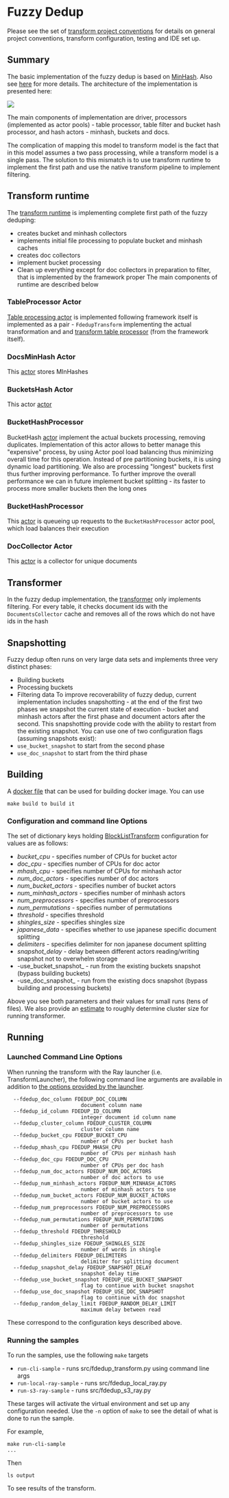 # Fuzzy Dedup

Please see the set of
[transform project conventions](../../README.md)
for details on general project conventions, transform configuration,
testing and IDE set up.

## Summary

The basic implementation of the fuzzy dedup is based on [MinHash](https://en.wikipedia.org/wiki/MinHash). Also see
[here](http://infolab.stanford.edu/~ullman/mmds/ch3n.pdf) for more details. The architecture of the implementation is presented here:

![](images/fuzzy.png)

The main components of implementation are driver, processors (implemented as actor pools) - table processor, table 
filter and bucket hash processor, and hash actors - minhash, buckets and docs. 

The complication of mapping this model to transform model is the fact that in this model assumes a two pass processing, 
while a transform model is a single pass. The solution to this mismatch is to use transform runtime to implement the 
first path and use the native transform pipeline to implement filtering.

## Transform runtime
The [transform runtime](src/fdedup_transform.py) is implementing complete first path of the fuzzy deduping:
* creates bucket and minhash collectors
* implements initial file processing to populate bucket and minhash caches
* creates doc collectors 
* implement bucket processing
* Clean up everything except for doc collectors in preparation to filter, that is implemented by the framework proper
The main components of runtime are described below

### TableProcessor Actor

[Table processing actor](src/fdedup_transform.py) is implemented following framework itself is implemented as a pair -
`FdedupTransform` implementing the actual transformation and and 
[transform table processor](../../../data-processing-lib/src/data_processing/ray/transform_table_processor.py) 
(from the framework itself).

### DocsMinHash Actor

This [actor](src/fdedup_support.py) stores MInHashes

### BucketsHash Actor

This actor [actor](src/fdedup_support.py)

### BucketHashProcessor

BucketHash [actor](src/fdedup_support.py) implement the actual buckets processing, removing duplicates. 
Implementation of this actor allows to better manage this "expensive" process, by using Actor pool load balancing
thus minimizing overall time for this operation. Instead of pre partitioning buckets, it is using dynamic load
partitioning. We also are processing "longest" buckets first thus further improving performance. To further improve
the overall performance we can in future implement bucket splitting - its faster to process more smaller buckets 
then the long ones

### BucketHashProcessor

This [actor](src/fdedup_support.py) is queueing up requests to the `BucketHashProcessor` actor pool, which load 
balances their execution

### DocCollector Actor

This [actor](src/fdedup_support.py) is a collector for unique documents

## Transformer

In the fuzzy dedup implementation, the [transformer](src/fdedup_transform.py) only implements filtering. For every
table, it checks document ids with the `DocumentsCollector` cache and removes all of the rows which do not have ids in 
the hash 

## Snapshotting

Fuzzy dedup often runs on very large data sets and implements three very distinct phases:
* Building buckets
* Processing buckets
* Filtering data
To improve recoverability of fuzzy dedup, current implementation includes snapshotting - at the end of the first two 
phases we snapshot the current state of execution - bucket and minhash actors after the first phase and document actors 
after the second. This snapshotting provide code with the ability to restart from the existing snapshot. You can use one
of two configuration flags (assuming snapshots exist):
* `use_bucket_snapshot` to start from the second phase
* `use_doc_snapshot` to start from the third phase

## Building

A [docker file](Dockerfile) that can be used for building docker image. You can use 

```shell
make build to build it
```

### Configuration and command line Options

The set of dictionary keys holding [BlockListTransform](src/blocklist_transform.py)
configuration for values are as follows:

* _bucket_cpu_ - specifies number of CPUs for bucket actor
* _doc_cpu_ - specifies number of CPUs for doc actor
* _mhash_cpu_ - specifies number of CPUs for minhash actor
* _num_doc_actors_ - specifies number of doc actors
* _num_bucket_actors_ - specifies number of bucket actors
* _num_minhash_actors_ - specifies number of minhash actors
* _num_preprocessors_ - specifies number of preprocessors
* _num_permutations_ - specifies number of permutations
* _threshold_ - specifies threshold
* _shingles_size_ - specifies shingles size
* _japanese_data_ - specifies whether to use japanese specific document splitting
* _delimiters_ - specifies delimiter for non japanese document splitting
* _snapshot_delay_ - delay between different actors reading/writing snapshot not to overwhelm storage
* -use_bucket_snapshot_ - run from the existing buckets snapshot (bypass building buckets)
* -use_doc_snapshot_ - run from the existing docs snapshot (bypass building and processing buckets)

Above you see both parameters and their values for small runs (tens of files). We also provide an 
[estimate](src/cluster_estimator.py) to roughly determine cluster size for running transformer.

## Running

### Launched Command Line Options
When running the transform with the Ray launcher (i.e. TransformLauncher),
the following command line arguments are available in addition to
[the options provided by the launcher](../../../data-processing-lib/doc/launcher-options.md).

```shell
  --fdedup_doc_column FDEDUP_DOC_COLUMN
                        document column name
  --fdedup_id_column FDEDUP_ID_COLUMN
                        integer document id column name
  --fdedup_cluster_column FDEDUP_CLUSTER_COLUMN
                        cluster column name
  --fdedup_bucket_cpu FDEDUP_BUCKET_CPU
                        number of CPUs per bucket hash
  --fdedup_mhash_cpu FDEDUP_MHASH_CPU
                        number of CPUs per minhash hash
  --fdedup_doc_cpu FDEDUP_DOC_CPU
                        number of CPUs per doc hash
  --fdedup_num_doc_actors FDEDUP_NUM_DOC_ACTORS
                        number of doc actors to use
  --fdedup_num_minhash_actors FDEDUP_NUM_MINHASH_ACTORS
                        number of minhash actors to use
  --fdedup_num_bucket_actors FDEDUP_NUM_BUCKET_ACTORS
                        number of bucket actors to use
  --fdedup_num_preprocessors FDEDUP_NUM_PREPROCESSORS
                        number of preprocessors to use
  --fdedup_num_permutations FDEDUP_NUM_PERMUTATIONS
                        number of permutations
  --fdedup_threshold FDEDUP_THRESHOLD
                        threshold
  --fdedup_shingles_size FDEDUP_SHINGLES_SIZE
                        number of words in shingle
  --fdedup_delimiters FDEDUP_DELIMITERS
                        delimiter for splitting document
  --fdedup_snapshot_delay FDEDUP_SNAPSHOT_DELAY
                        snapshot delay time
  --fdedup_use_bucket_snapshot FDEDUP_USE_BUCKET_SNAPSHOT
                        flag to continue with bucket snapshot
  --fdedup_use_doc_snapshot FDEDUP_USE_DOC_SNAPSHOT
                        flag to continue with doc snapshot
  --fdedup_random_delay_limit FDEDUP_RANDOM_DELAY_LIMIT
                        maximum delay between read
```

These correspond to the configuration keys described above.

### Running the samples
To run the samples, use the following `make` targets

* `run-cli-sample` - runs src/fdedup_transform.py using command line args
* `run-local-ray-sample` - runs src/fdedup_local_ray.py
* `run-s3-ray-sample` - runs src/fdedup_s3_ray.py

These targes will activate the virtual environment and set up any configuration needed.
Use the `-n` option of `make` to see the detail of what is done to run the sample.

For example, 
```shell
make run-cli-sample
...
```
Then 
```shell
ls output
```
To see results of the transform.

